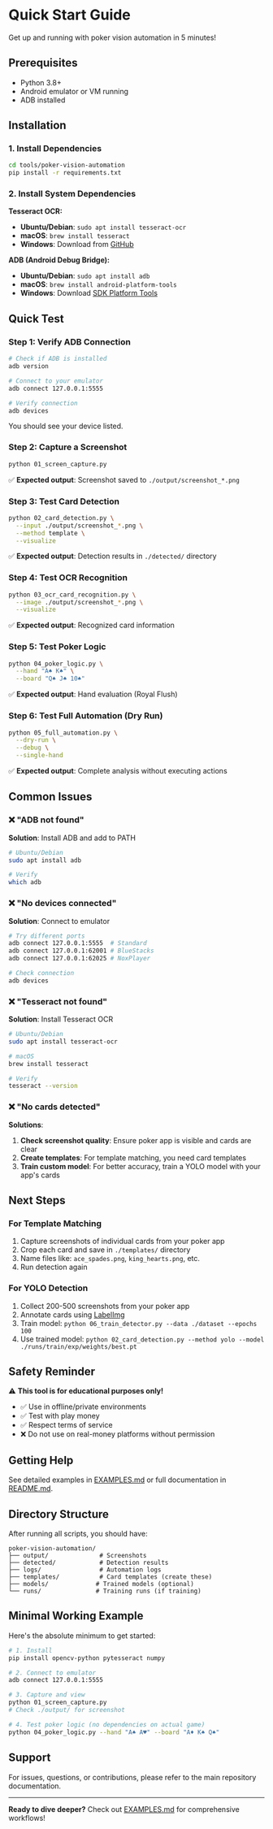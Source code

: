 # Quick Start Guide

Get up and running with poker vision automation in 5 minutes!

## Prerequisites

- Python 3.8+
- Android emulator or VM running
- ADB installed

## Installation

### 1. Install Dependencies

```bash
cd tools/poker-vision-automation
pip install -r requirements.txt
```

### 2. Install System Dependencies

**Tesseract OCR:**
- **Ubuntu/Debian**: `sudo apt install tesseract-ocr`
- **macOS**: `brew install tesseract`
- **Windows**: Download from [GitHub](https://github.com/UB-Mannheim/tesseract/wiki)

**ADB (Android Debug Bridge):**
- **Ubuntu/Debian**: `sudo apt install adb`
- **macOS**: `brew install android-platform-tools`
- **Windows**: Download [SDK Platform Tools](https://developer.android.com/studio/releases/platform-tools)

## Quick Test

### Step 1: Verify ADB Connection

```bash
# Check if ADB is installed
adb version

# Connect to your emulator
adb connect 127.0.0.1:5555

# Verify connection
adb devices
```

You should see your device listed.

### Step 2: Capture a Screenshot

```bash
python 01_screen_capture.py
```

✅ **Expected output**: Screenshot saved to `./output/screenshot_*.png`

### Step 3: Test Card Detection

```bash
python 02_card_detection.py \
  --input ./output/screenshot_*.png \
  --method template \
  --visualize
```

✅ **Expected output**: Detection results in `./detected/` directory

### Step 4: Test OCR Recognition

```bash
python 03_ocr_card_recognition.py \
  --image ./output/screenshot_*.png \
  --visualize
```

✅ **Expected output**: Recognized card information

### Step 5: Test Poker Logic

```bash
python 04_poker_logic.py \
  --hand "A♠ K♠" \
  --board "Q♠ J♠ 10♠"
```

✅ **Expected output**: Hand evaluation (Royal Flush)

### Step 6: Test Full Automation (Dry Run)

```bash
python 05_full_automation.py \
  --dry-run \
  --debug \
  --single-hand
```

✅ **Expected output**: Complete analysis without executing actions

## Common Issues

### ❌ "ADB not found"

**Solution**: Install ADB and add to PATH

```bash
# Ubuntu/Debian
sudo apt install adb

# Verify
which adb
```

### ❌ "No devices connected"

**Solution**: Connect to emulator

```bash
# Try different ports
adb connect 127.0.0.1:5555  # Standard
adb connect 127.0.0.1:62001 # BlueStacks
adb connect 127.0.0.1:62025 # NoxPlayer

# Check connection
adb devices
```

### ❌ "Tesseract not found"

**Solution**: Install Tesseract OCR

```bash
# Ubuntu/Debian
sudo apt install tesseract-ocr

# macOS
brew install tesseract

# Verify
tesseract --version
```

### ❌ "No cards detected"

**Solutions**:

1. **Check screenshot quality**: Ensure poker app is visible and cards are clear
2. **Create templates**: For template matching, you need card templates
3. **Train custom model**: For better accuracy, train a YOLO model with your app's cards

## Next Steps

### For Template Matching

1. Capture screenshots of individual cards from your poker app
2. Crop each card and save in `./templates/` directory
3. Name files like: `ace_spades.png`, `king_hearts.png`, etc.
4. Run detection again

### For YOLO Detection

1. Collect 200-500 screenshots from your poker app
2. Annotate cards using [LabelImg](https://github.com/heartexlabs/labelImg)
3. Train model: `python 06_train_detector.py --data ./dataset --epochs 100`
4. Use trained model: `python 02_card_detection.py --method yolo --model ./runs/train/exp/weights/best.pt`

## Safety Reminder

⚠️ **This tool is for educational purposes only!**

- ✅ Use in offline/private environments
- ✅ Test with play money
- ✅ Respect terms of service
- ❌ Do not use on real-money platforms without permission

## Getting Help

See detailed examples in [EXAMPLES.md](EXAMPLES.md) or full documentation in [README.md](README.md).

## Directory Structure

After running all scripts, you should have:

```
poker-vision-automation/
├── output/              # Screenshots
├── detected/            # Detection results
├── logs/                # Automation logs
├── templates/           # Card templates (create these)
├── models/             # Trained models (optional)
└── runs/               # Training runs (if training)
```

## Minimal Working Example

Here's the absolute minimum to get started:

```bash
# 1. Install
pip install opencv-python pytesseract numpy

# 2. Connect to emulator
adb connect 127.0.0.1:5555

# 3. Capture and view
python 01_screen_capture.py
# Check ./output/ for screenshot

# 4. Test poker logic (no dependencies on actual game)
python 04_poker_logic.py --hand "A♠ A♥" --board "A♦ K♠ Q♠"
```

## Support

For issues, questions, or contributions, please refer to the main repository documentation.

---

**Ready to dive deeper?** Check out [EXAMPLES.md](EXAMPLES.md) for comprehensive workflows!
